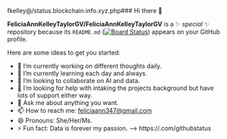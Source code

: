 fkelley@/status.blockchain.info.xyz.php### Hi there 👋

**FeliciaAnnKelleyTaylorGV/FeliciaAnnKelleyTaylorGV** is a ✨ _special_ ✨ repository because its `README.md` ([![Board Status](https://dev.azure.com/fabrikam/677da0fb-b067-4f77-b89b-f32c12bb8617/cdf5e823-1179-4503-9fb1-a45e2c1bc6d4/_apis/work/boardbadge/6fa7b56f-d27c-4e96-957d-f9e7b0f56705?columnOptions=2&columns=Proposed,Committed,In%20Progress,In%20Review)](https://dev.azure.com/fabrikam/677da0fb-b067-4f77-b89b-f32c12bb8617/_boards/board/t/cdf5e823-1179-4503-9fb1-a45e2c1bc6d4/Microsoft.RequirementCategory/)) appears on your GitHub profile.

Here are some ideas to get you started:

- 🔭 I’m currently working on different thoughts daily.
- 🌱 I’m currently learning each day and always.
- 👯 I’m looking to collaborate on AI and data.
- 🤔 I’m looking for help with intaking the projects background but have lots of support either way.
- 💬 Ask me about anything you want. 
- 📫 How to reach me: feliciaann347@gmail.com
- 😄 Pronouns: She/Her/Ms.
- ⚡ Fun fact: Data is forever my passion.
-->
https://.com/githubstatus
